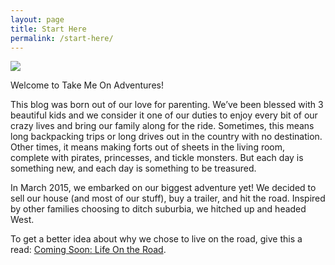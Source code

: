 ```yaml
---
layout: page
title: Start Here
permalink: /start-here/
---
```


![](https://fbcdn-photos-c-a.akamaihd.net/hphotos-ak-xta1/v/t1.0-0/p180x540/12072652_1660919714192760_7391508701214286031_n.jpg?oh=1fe757994f0d743ef64ae7ea5a3c2f7c&oe=568F3EAF&__gda__=1452823504_272606a9bf9214e879f8109a53fd2aa7)

Welcome to Take Me On Adventures!

This blog was born out of our love for parenting. We’ve been blessed with 3 beautiful kids and we consider it one of our duties to enjoy every bit of our crazy lives and bring our family along for the ride. Sometimes, this means long backpacking trips or long drives out in the country with no destination. Other times, it means making forts out of sheets in the living room, complete with pirates, princesses, and tickle monsters. But each day is something new, and each day is something to be treasured.

In March 2015, we embarked on our biggest adventure yet! We decided to sell our house (and most of our stuff), buy a trailer, and hit the road. Inspired by other families choosing to ditch suburbia, we hitched up and headed West.

To get a better idea about why we chose to live on the road, give this a read: [Coming Soon: Life On the Road](/2015/03/14/coming-soon-life-on-the-road.html).